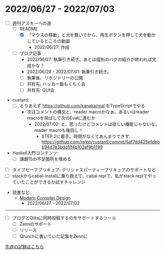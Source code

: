 # 2022/06/27 - 2022/07/03

- [ ] 週刊アスキーへの道
    - [ ] README
        - [x] 「マウスの移動」と犬を繋いでから、再生ボタンを押して犬を動かしているところの動画
            - 2022/06/27: 作成
    - [ ] ブログ記事
        - 2022/06/27: 執筆引き続き。あとは個別のバグの紹介が終われば完成かな？
        - 2022/06/28 - 2022/07/01: 執筆引き続き。
        - [ ] 執筆後、リポジトリーの公開
        - [ ] 共有先: ハッカー飯もくもく会
        - [ ] 共有先: GUI会
- custard:
    - [ ] とりあえず <https://github.com/kanaka/mal> をTypeScriptでやる
        - 次はコメントの構文と、reader macroかなぁ。あるいはreader macroを飛ばして次のEvalに進むか
            - 2022/07/02: と、思ったけどコメントは欲しい機能じゃないな。reader macroも後回し！
                - STEP 2に着手。時間がなくてあんまりできず: <https://github.com/igrep/custard/commit/5af7dd425efdbbb94d7e3bdd1ff4b102ef9b1199>
- Haskell入門コンテンツ:
    - [ ] 課題15の不足箇所を埋める
- [ ] タイプセーフプリキュア: デリシャスパーティープリキュアのサポートなど
- [ ] stackからcabal-installに乗り換えて、cabal replで、私がstack replでやっていたことができるか試すチャレンジ
- 読書など:
    - [Modern Compiler Design](https://www.springer.com/jp/book/9781461446989)
        - 2022/06/27 - 2022/07/02

------

- [ ] ブログとQiitaに同時投稿するのをサポートするツール
    - [ ] Zennのサポート
    - [ ] リリース
    - [ ] Qrunchに書いていた記事をZennに

[先週の記録はこちら](https://github.com/igrep/daily-commits/blob/e32211b4b83c132c728555edc95c6a69ee05a602/yesterday.md)

